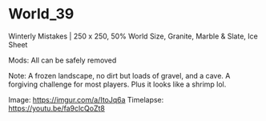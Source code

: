# World_39
Winterly Mistakes | 250 x 250, 50% World Size, Granite, Marble & Slate, Ice Sheet

Mods: All can be safely removed

Note: A frozen landscape, no dirt but loads of gravel, and a cave. A forgiving challenge for most players. Plus it looks like a shrimp lol.

Image: https://imgur.com/a/ItoJq6a
Timelapse: https://youtu.be/fa9clcQoZt8 
